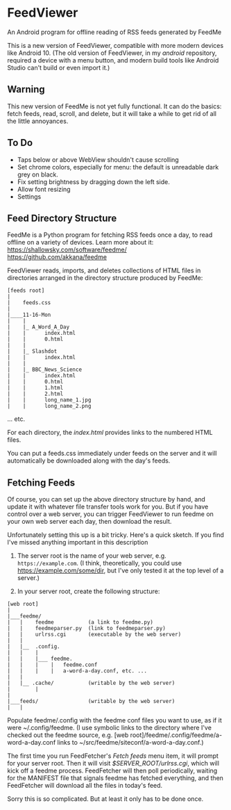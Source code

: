 # FeedViewer

An Android program for offline reading of RSS feeds generated by FeedMe

This is a new version of FeedViewer, compatible with more modern devices
like Android 10. (The old version of FeedViewer, in my *android* repository,
required a device with a menu button, and modern build tools like
Android Studio can't build or even import it.)

## Warning

This new version of FeedMe is not yet fully functional.
It can do the basics: fetch feeds, read, scroll, and delete,
but it will take a while to get rid of all the little annoyances.

## To Do

- Taps below or above WebView shouldn't cause scrolling
- Set chrome colors, especially for menu: the default is unreadable
  dark grey on black.
- Fix setting brightness by dragging down the left side.
- Allow font resizing
- Settings


## Feed Directory Structure

FeedMe is a Python program for fetching RSS feeds once a day,
to read offline on a variety of devices. Learn more about it:
https://shallowsky.com/software/feedme/
https://github.com/akkana/feedme


FeedViewer reads, imports, and deletes collections of  HTML files in
directories arranged in the directory structure produced by FeedMe:

```
[feeds root]
|
|    feeds.css
|
|____11-16-Mon
|    |
|    |_ A_Word_A_Day
|    |      index.html
|    |      0.html
|    |
|    |_ Slashdot
|    |      index.html
|    |
|    |_ BBC_News_Science
|    |      index.html
|    |      0.html
|    |      1.html
|    |      2.html
|    |      long_name_1.jpg
|    |      long_name_2.png
```
... etc.

For each directory, the _index.html_ provides links to the numbered
HTML files.

You can put a feeds.css immediately under feeds on the server and
it will automatically be downloaded along with the day's feeds.

## Fetching Feeds

Of course, you can set up the above directory structure by hand, and
update it with whatever file transfer tools work for you. But if
you have control over a web server, you
can trigger FeedViewer to run feedme on your own web server
each day, then download the result.

Unfortunately setting this up is a bit tricky. Here's a quick sketch.
If you find I've missed anything important in this description

1. The server root is the name of your web server,
e.g. ```https://example.com```.
(I think, theoretically, you could use https://example.com/some/dir,
but I've only tested it at the top level of a server.)

2. In your server root, create the following structure:

```
[web root]
|
|___feedme/
|   |    feedme           (a link to feedme.py)
|   |    feedmeparser.py  (link to feedmeparser.py)
|   |    urlrss.cgi       (executable by the web server)
|   |
|   |__  .config.
|   |    |
|   |    |___ feedme.
|   |    |    |   feedme.conf
|   |    |    |   a-word-a-day.conf, etc. ...
|   |
|   |__ .cache/           (writable by the web server)
|        |
|
|___feeds/                (writable by the web server)
|   |
```

Populate feedme/.config with the feedme conf files you want to use,
as if it were ~/.config/feedme.
(I use symbolic links to the directory where I've
checked out the feedme source, e.g.
[web root]/feedme/.config/feedme/a-word-a-day.conf
links to ~/src/feedme/siteconf/a-word-a-day.conf.)

The first time you run FeedFetcher's *Fetch feeds* menu item,
it will prompt for your server root. Then it will visit
*$SERVER_ROOT/urlrss.cgi*, which will kick off a feedme process.
FeedFetcher will then poll periodically, waiting for the MANIFEST
file that signals feedme has fetched everything, and then FeedFetcher
will download all the files in today's feed.

Sorry this is so complicated. But at least it only has to be done once.

